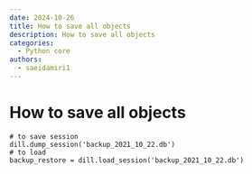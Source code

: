 ```yaml
---
date: 2024-10-26
title: How to save all objects
description: How to save all objects
categories:
  - Python core
authors:
  - saeidamiri1
---
```


# How to save all objects

```
# to save session
dill.dump_session('backup_2021_10_22.db')
# to load 
backup_restore = dill.load_session('backup_2021_10_22.db')
```




